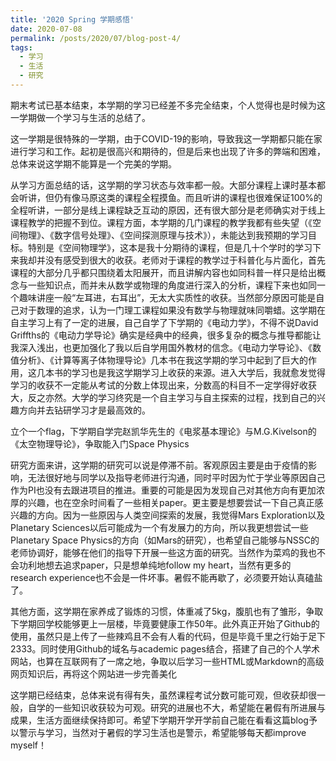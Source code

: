 ```yaml
---
title: '2020 Spring 学期感悟'
date: 2020-07-08
permalink: /posts/2020/07/blog-post-4/
tags:
  - 学习
  - 生活
  - 研究
---
```

   <P>  期末考试已基本结束，本学期的学习已经差不多完全结束，个人觉得也是时候为这一学期做一个学习与生活的总结了。
   <P>  这一学期是很特殊的一学期，由于COVID-19的影响，导致我这一学期都只能在家进行学习和工作。起初是很高兴和期待的，但是后来也出现了许多的弊端和困难，总体来说这学期不能算是一个完美的学期。
   <p>  从学习方面总结的话，这学期的学习状态与效率都一般。大部分课程上课时基本都会听讲，但仍有像马原这类的课程全程摸鱼。而且听讲的课程也很难保证100%的全程听讲，一部分是线上课程缺乏互动的原因，还有很大部分是老师确实对于线上课程教学的把握不到位。课程方面，本学期的几门课程的教学我都有些失望（《空间物理》、《数字信号处理》、《空间探测原理与技术》），未能达到我预期的学习目标。特别是《空间物理学》，这本是我十分期待的课程，但是几十个学时的学习下来我却并没有感受到很大的收获。老师对于课程的教学过于科普化与片面化，首先课程的大部分几乎都只围绕着太阳展开，而且讲解内容也如同科普一样只是给出概念与一些知识点，而并未从数学或物理的角度进行深入的分析，课程下来也如同一个趣味讲座一般“左耳进，右耳出”，无太大实质性的收获。当然部分原因可能是自己对于数理的追求，认为一门理工课程如果没有数学与物理就味同嚼蜡。这学期在自主学习上有了一定的进展，自己自学了下学期的《电动力学》，不得不说David Griffths的《电动力学导论》确实是经典中的经典，很多复杂的概念与推导都能让我深入浅出，也更加强化了我以后自学用国外教材的信念。《电动力学导论》、《数值分析》、《计算等离子体物理导论》几本书在我这学期的学习中起到了巨大的作用，这几本书的学习也是我这学期学习上收获的来源。进入大学后，我就愈发觉得学习的收获不一定能从考试的分数上体现出来，分数高的科目不一定学得好收获大，反之亦然。大学的学习终究是一个自主学习与自主探索的过程，找到自己的兴趣方向并去钻研学习才是最高效的。
   <p>  立个一个flag，下学期自学完赵凯华先生的《电浆基本理论》与M.G.Kivelson的《太空物理导论》，争取能入门Space Physics
   <p>  研究方面来讲，这学期的研究可以说是停滞不前。客观原因主要是由于疫情的影响，无法很好地与同学以及指导老师进行沟通，同时平时因为忙于学业等原因自己作为PI也没有去跟进项目的推进。重要的可能是因为发现自己对其他方向有更加浓厚的兴趣，也在空余时间看了一些相关paper。更主要是想要尝试一下自己真正感兴趣的方向。因为一些原因与人类空间探索的发展，我觉得Mars Exploration以及Planetary Sciences以后可能成为一个有发展力的方向，所以我更想尝试一些Planetary Space Physics的方向（如Mars的研究），也希望自己能够与NSSC的老师协调好，能够在他们的指导下开展一些这方面的研究。当然作为菜鸡的我也不会功利地想去追求paper，只是想单纯地follow my heart，当然有更多的research experience也不会是一件坏事。暑假不能再歇了，必须要开始认真磕盐了。
   <p>  其他方面，这学期在家养成了锻炼的习惯，体重减了5kg，腹肌也有了雏形，争取下学期回学校能够更上一层楼，毕竟要健康工作50年。此外真正开始了Github的使用，虽然只是上传了一些辣鸡且不会有人看的代码，但是毕竟千里之行始于足下2333。同时使用Github的域名与academic pages结合，搭建了自己的个人学术网站，也算在互联网有了一席之地，争取以后学习一些HTML或Markdown的高级网页知识后，再将这个网站进一步完善美化
   <p>  这学期已经结束，总体来说有得有失，虽然课程考试分数可能可观，但收获却很一般，自学的一些知识收获较为可观。研究的进展也不大，希望能在暑假有所进展与成果，生活方面继续保持即可。希望下学期开学开学前自己能在看看这篇blog予以警示与学习，当然对于暑假的学习生活也是警示，希望能够每天都improve myself！
